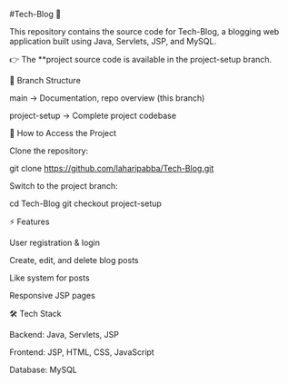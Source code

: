 #Tech-Blog 🚀

This repository contains the source code for Tech-Blog, a blogging web application built using Java, Servlets, JSP, and MySQL.

👉 The **project source code is available in the project-setup
 branch.

📂 Branch Structure

main → Documentation, repo overview (this branch)

project-setup → Complete project codebase

🔗 How to Access the Project

Clone the repository:

git clone https://github.com/laharipabba/Tech-Blog.git


Switch to the project branch:

cd Tech-Blog
git checkout project-setup

⚡ Features

User registration & login

Create, edit, and delete blog posts

Like system for posts

Responsive JSP pages

🛠️ Tech Stack

Backend: Java, Servlets, JSP

Frontend: JSP, HTML, CSS, JavaScript

Database: MySQL
